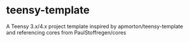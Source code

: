 # teensy-template
A Teensy 3.x/4.x project template inspired by apmorton/teensy-template and referencing cores from PaulStoffregen/cores
